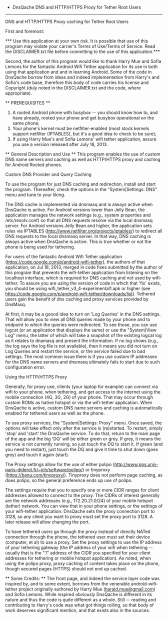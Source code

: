 * DnsQache DNS and HTTP/HTTPS Proxy for Tether Root Users
--------------------------

DNS and HTTP/HTTPS Proxy caching for Tether Root Users

First and foremost:

*** Use this application at your own risk. It is possible that use of this
program may violate your carrier's Terms of Use/Terms of Service. Read the
DISCLAIMER.txt file before committing to the use of this application.***


Second, the author of this program would like to thank Harry Mue and Sofia
Lemons for the fantastic Android Wifi Tether application for its use in both
using that application and and in learning Android. Some of the code in
DnsQache borrow from ideas and indeed implementation from Harry's and Sofia's
code base, therefore this body of code carries his license and Copyright (duly
noted in the DISCLAIMER.txt and the code, where appropriate).

** PREREQUISITES **

1) A rooted Android phone with busybox -- you should know how to, and have
already, rooted your phone and get busybox operational on the same phone;
2) Your phone's kernel must be netfilter-enabled (most stock kernels support
netfilter (IPTABLES), but it's a good idea to check to be sure);
3) If using Harry Mue's and Sofia Lemons' wifi tether application, assure you
use a version released after July 18, 2013.

** General Description and Use **
This program enables the use of custom DNS name servers and caching as well as
HTTP/HTTPS proxy and caching for Android Rooted phones.


Custom DNS Provider and Query Caching

To use the program for just DNS caching and redirection, install and start the
program. Thereafter, check the options in the "System|Settings: DNS" menu and
tune to your liking.

The DNS cache is implemented via dnsmasq and is always active when DnsQache is
active. For Android versions lower than Jelly Bean, the application manages the
network settings (e.g., system properties and /etc/resolv.conf) so that all DNS
requests resolve via the local dnsmasq server. For Android versions Jelly Bean
and higher, the application sets rules via IPTABLES
(http://www.netfilter.org/projects/iptables/) to redirect all DNS requests to
the local dnsmasq server. In that way, DNS caching is always active when
DnsQache is active. This is true whether or not the phone is being used for
tethering.

For users of the fantastic Android Wifi Tether application
(https://code.google.com/p/android-wifi-tether), the authors of that
application, on Jul 18, 2013, merged in code fixes submitted by the author of
this program that prevents the wifi-tether application from listening on the
localhost interface, which is required for DNS caching and not used by
wifi-tether. To assure you are using the version of code in which that 'fix'
exists, you should be using wifi_tether_v3_4-experimental1.apk or higher (see
https://code.google.com/p/android-wifi-tether/downloads/list). Tethered users
gain the benefit of dns caching and proxy services provided by DnsMasq.

At first, it may be a goood idea to turn on 'Log Queries' in the DNS settings.
That will allow you to view all DNS queries made by your phone and to endpoint
to which the queries were redirected. To see those, you can use logcat (or an
application that displays the same) or use the "System|View Log" menu, the
latter of which will take a snapshot of the existing logcat log as it relates
to dnamasq and present the information. If no log shows (e.g., the log says the
log file is not available), then it means you did not turn on Log Queries and
restart the service, or the service failed due to bad settings. The most common
issue there is if you use custom IP addresses for the DNS name servers and
dnsmasq ultimately fails to start due to such configuration error.


Using the HTTP/HTTPS Proxy

Generally, for proxy use, clients (your laptop for example) can connect via
wifi to your phone, when tethering, and get access to the internet using the
mobile connection (4G, 3G, 2G) of your phone. That may occur through custom
ROMs as hative hotspot or via the wifi-tether application. When DnsQache is
active, custom DNS name servers and caching is automatically enabled for
tethered users as well as the phone.

To use proxy services, the "System|Settings: Proxy" menu. Once saved, the
options will take effect only after the service is (re)started. To restart,
simply 'stop' and 'start' the DnsQache service. To do that, return to the main
page of the app and the big 'DQ' will be either green or grey. If grey, it
means the service is not currently running, so just touch the DQ to start it.
If green (and you need to restart), just touch the DQ and give it time to shut
down (goes grey) and touch it again (start).

The Proxy settings allow for the use of either polipo
(http://www.pps.univ-paris-diderot.fr/~jch/software/polipo/) or tinyproxy
(https://banu.com/tinyproxy/). Tinyproxy does not perform page caching, as does
polipo, so the general preference ends up use of polipo.

The settings require that you to specify one or more CIDR ranges for client
addresses allowed to connect to the proxy. The CIDRs of interest generally are
the network addresses (e.g., 172.20.21.0/24) of your mobile hotspot (tether)
network. You can view that in your phone settings, or the settings of your
wifi-tether application. DnsQache sets the proxy connection port to 3128, so
any client you want to proxy *must* set the proxy port to 3128. A later release
will allow changing the port.

To have tethered users go through the proxy instead of directly NATed
connection through the phone, the tethered user must set their device
(computer, et al) to use a proxy. Set the proxy settings to use the IP
address of your tethering gateway (the IP address of your wifi when tethering
-- usually that is the ".1" address of the CIDR you specified for your
client addresses for tethering or mobile hotspot application). As noted, when
using the polipo proxy, proxy caching of content takes place on the phone,
though secured pages (HTTPS) should not end up cached. 


** Some Credits: **
The front page, and indeed the service layer code was inspired by, and to some
extent, borrows from the venerable android-wifi-tether project originally
authored by Harry Mue (harald.mue@gmail.com) and Sofia Lemons. While inspired
obviously DnsQache is different in its nature and thus the code is quite
different as a whole. Still -- reading and contributing to Harry's code was
what got things rolling, so that body of work deserves significant mention, and
that exists also in the sources.
